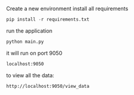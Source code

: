 Create a new environment 
install all requirements

```python 
pip install -r requirements.txt 
```

run the application

```python 
python main.py
```

it will run on port 9050

```bash
localhost:9050
```

to view all the data:
```bash
http://localhost:9050/view_data
```